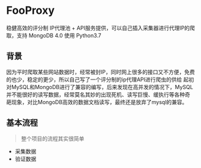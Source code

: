 # FooProxy
稳健高效的评分制 IP代理池 + API服务提供，可以自己插入采集器进行代理IP的爬取，支持 MongoDB 4.0 使用 Python3.7 
## 背景
 因为平时爬取某些网站数据时，经常被封IP，同时网上很多的接口又不方便，免费的也少，稳定的更少，所以自己写了一个评分制的ip代理API进行爬虫的供给
 起初对MySQL和MongoDB进行了兼容的编写，后来发现在高并发的情况下，MySQL并不能很好的读写数据，经常莫名其妙的出现死机、读写巨慢、缓执行等各种奇
 葩现象，对比MongoDB高效的数据文档读写，最终还是放弃了mysql的兼容。


## 基本流程
> 整个项目的流程其实很简单
* 采集数据
* 验证数据
